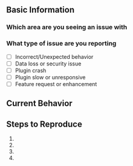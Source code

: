 ## Basic Information

### Which area are you seeing an issue with
<!-- Area of plugin this issue relates to -->

### What type of issue are you reporting

- [ ] Incorrect/Unexpected behavior
- [ ] Data loss or security issue
- [ ] Plugin crash
- [ ] Plugin slow or unresponsive
- [ ] Feature request or enhancement

## Current Behavior
<!--- Tell us what happens instead of the expected behavior -->

## Steps to Reproduce
<!--- Provide a link to a live example, or an unambiguous set of steps to -->

1.
2.
3.
4.
